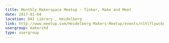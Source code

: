 ```yaml
---
title: Monthly Makerspace Meetup - Tinker, Make and Meet
date: 2017-01-04
location: DAI Library , Heidelberg
link: http://www.meetup.com/Heidelberg-Makers-Meetup/events/nlhlflywcbgb/
usergroup: makershd
type: usergroup
---
```

